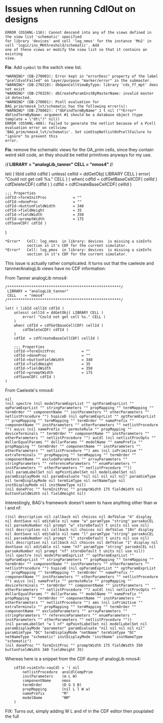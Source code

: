 # Issues when running CdlOut on designs


```
ERROR (OSSHNL-116): Cannot descend into any of the views defined in the view list 'schematic' specified
for library 'devices' and cell 'log_nmos' for the instance 'Mn2' in cell 'logic/inv_MHthreshold/schematic'. Add
one of these views or modify the view list so that it contains an existing
view.
```

**Fix**: Add `symbol` to the switch view list.



```
*WARNING* (DB-270003): Error kept in "errorDesc" property of the label "pcellEvalFailed" on layer/purpose "marker/error" in the submaster.
*WARNING* (DB-270210): dbOpenCellViewByType: library 'cds_ff_mpt' does not exist
*WARNING* (DB-270329): dbCreateParamInstByMasterName: invalid master id detected.
*WARNING* (DB-270001): Pcell evaluation for BAG_prim/nmos4_lvt/schematic has the following error(s):
*WARNING* (DB-270002): ("dbFindTermByName" 1 t nil ("*Error* dbFindTermByName: argument #1 should be a database object (type template = \"dt\")" nil))
ERROR (OSSHNL-408): Failed to generate the netlist because of a Pcell evaluation error on cellview
'BAG_prim/nmos4_lvt/schematic'. Set simStopNetlistOnPcellFailure to "ignore" to prevent this
error.
```

**Fix**: remove the schematic views for the OA_prim cells, since they contain weird skill code, an they should be netlist primitives anyways for my use.




/****************************************************/
 LIBRARY = "analogLib_tanner"
 CELL    = "nmos4"
/****************************************************/

let( ( libId cellId cdfId )
    unless( cellId = ddGetObj( LIBRARY CELL )
        error( "Could not get cell %s." CELL )
    )
    when( cdfId = cdfGetBaseCellCDF( cellId )
        cdfDeleteCDF( cdfId )
    )
    cdfId  = cdfCreateBaseCellCDF( cellId )

    ;;; Properties
    cdfId->formInitProc            = ""
    cdfId->doneProc                = ""
    cdfId->buttonFieldWidth        = 340
    cdfId->fieldHeight             = 35
    cdfId->fieldWidth              = 350
    cdfId->promptWidth             = 175
    cdfSaveCDF( cdfId )
)



```
*Error*   Cell: log_nmos  in library: devices  is missing a simInfo
          section in it's CDF for the current simulator.
*Error*   Cell: log_pmos  in library: devices  is missing a simInfo
          section in it's CDF for the current simulator.
```

This issue is actually rather complicated. It turns out that the caeleste and tannnerAnalogLib views have no CDF information:

From Tanner analogLib nmos4:
```
/****************************************************/
 LIBRARY = "analogLib_tanner"
 CELL    = "nmos4"
/****************************************************/

let( ( libId cellId cdfId )
    unless( cellId = ddGetObj( LIBRARY CELL )
        error( "Could not get cell %s." CELL )
    )
    when( cdfId = cdfGetBaseCellCDF( cellId )
        cdfDeleteCDF( cdfId )
    )
    cdfId  = cdfCreateBaseCellCDF( cellId )

    ;;; Properties
    cdfId->formInitProc            = ""
    cdfId->doneProc                = ""
    cdfId->buttonFieldWidth        = 340
    cdfId->fieldHeight             = 35
    cdfId->fieldWidth              = 350
    cdfId->promptWidth             = 175
    cdfSaveCDF( cdfId )
)
```

From Caeleste's nmos4:
```
nil
(nil spectre (nil modelParamExprList "" optParamExprList "" opParamExprList "" stringParameters "" propMapping "" termMapping "" termOrder "" componentName "" instParameters "" otherParameters "" netlistProcedure "") hspiceD (nil opParamExprList "" optParamExprList "" propMapping "" termMapping "" termOrder "" namePrefix "" componentName "" instParameters "" otherParameters "" netlistProcedure "") auLvs (nil namePrefix "" permuteRule "" propMapping "" deviceTerminals "" termOrder "" componentName "" instParameters "" otherParameters "" netlistProcedure "") auCdl (nil netlistProcOpts "" dollarEqualParams "" dollarParams "" modelName "" namePrefix "" propMapping "" termOrder "" componentName "" instParameters "" otherParameters "" netlistProcedure "") ams (nil isPrimitive "" extraTerminals "" propMapping "" termMapping "" termOrder "" componentName "" excludeParameters "" arrayParameters "" stringParameters "" referenceParameters "" enumParameters "" instParameters "" otherParameters "" netlistProcedure ""))
(nil paramLabelSet nil opPointLabelSet nil modelLabelSet nil paramDisplayMode nil paramEvaluate "nil nil nil nil nil" paramSimType nil termDisplayMode nil termSimType nil netNameType nil instDisplayMode nil instNameType nil)
(nil doneProc "" formInitProc "" promptWidth 175 fieldWidth nil buttonFieldWidth nil fieldHeight nil)
```

Interestingly, BAG's framework doesn't seem to have anything other than w l and nf:

```
((nil description nil callback nil choices nil defValue "4" display nil dontSave nil editable nil name "w" paramType "string" parseAsCEL nil parseAsNumber nil prompt "w" storeDefault t units nil use nil) (nil description nil callback nil choices nil defValue "10n" display nil dontSave nil editable nil name "l" paramType "string" parseAsCEL nil parseAsNumber nil prompt "l" storeDefault t units nil use nil) (nil description nil callback nil choices nil defValue "1" display nil dontSave nil editable nil name "nf" paramType "string" parseAsCEL nil parseAsNumber nil prompt "nf" storeDefault t units nil use nil))
(nil spectre (nil modelParamExprList "" optParamExprList "" opParamExprList "" stringParameters "" propMapping "" termMapping "" termOrder "" componentName "" instParameters "" otherParameters "" netlistProcedure "") hspiceD (nil opParamExprList "" optParamExprList "" propMapping "" termMapping "" termOrder "" namePrefix "" componentName "" instParameters "" otherParameters "" netlistProcedure "") auLvs (nil namePrefix "" permuteRule "" propMapping "" deviceTerminals "" termOrder "" componentName "" instParameters "" otherParameters "" netlistProcedure "") auCdl (nil netlistProcOpts "" dollarEqualParams "" dollarParams "" modelName "" namePrefix "" propMapping "" termOrder "" componentName "" instParameters "" otherParameters "" netlistProcedure "") ams (nil isPrimitive "" extraTerminals "" propMapping "" termMapping "" termOrder "" componentName "" excludeParameters "" arrayParameters "" stringParameters "" referenceParameters "" enumParameters "" instParameters "" otherParameters "" netlistProcedure ""))
(nil paramLabelSet "w l nf" opPointLabelSet nil modelLabelSet nil paramDisplayMode "parameter" paramEvaluate "nil nil nil nil nil" paramSimType "DC" termDisplayMode "netName" termSimType "DC" netNameType "schematic" instDisplayMode "instName" instNameType "schematic")
(nil doneProc "" formInitProc "" promptWidth 175 fieldWidth 350 buttonFieldWidth 340 fieldHeight 35)
```

Whereas here is a snippet from the CDF dump of analogLib nmos4:

```
    cdfId->simInfo->auCdl = '( nil
        netlistProcedure  ansCdlCompPrim
        instParameters    (m L W)
        componentName     nmos
        termOrder         (D G S B)
        propMapping       (nil L l W w)
        namePrefix        "M"
        modelName         "NM"
    )
```


FIX: Turns out, simply adding W L and nf in the CDF editor then pouplated the full 